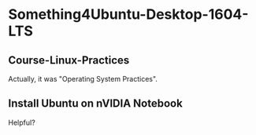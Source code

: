 # Something4Ubuntu-Desktop-1604-LTS

## Course-Linux-Practices

Actually, it was "Operating System Practices".

## Install Ubuntu on nVIDIA Notebook

Helpful?
